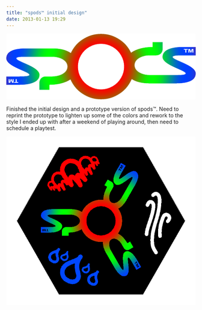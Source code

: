 ```yaml
---
title: "spods™ initial design"
date: 2013-01-13 19:29
---
```


![spods™ logo](assets/spods_logo.png)

Finished the initial design and a prototype version of spods™.  Need to reprint the prototype to lighten up some of the colors and rework to the style I ended up with after a weekend of playing around, then need to schedule a playtest.

![spods™ tile](assets/spods_tile.png)

